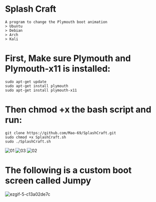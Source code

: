 # Splash Craft
```
A program to change the Plymouth boot animation
> Ubuntu
> Debian
> Arch
> Kali
```
# First, Make sure Plymouth and Plymouth-x11 is installed:
```
sudo apt-get update
sudo apt-get install plymouth
sudo apt-get install plymouth-x11
```
# Then chmod +x the bash script and run:
```
git clone https://github.com/Mao-69/SplashCraft.git
sudo chmod +x SplashCraft.sh
sudo ./SplashCraft.sh
```

![01](https://github.com/user-attachments/assets/d4b2a7f8-774c-4f48-b7e9-daca40003a14)
![03](https://github.com/user-attachments/assets/b0efd487-dab9-40e9-9985-ecf5f01be4ba)
![02](https://github.com/user-attachments/assets/2e374ccd-82c7-449a-9c8a-49e41f56dee4)

# The following is a custom boot screen called Jumpy
![ezgif-5-c13a02de7c](https://github.com/user-attachments/assets/6a849969-3dd7-4d62-b8ca-0bd92c341ac1)
